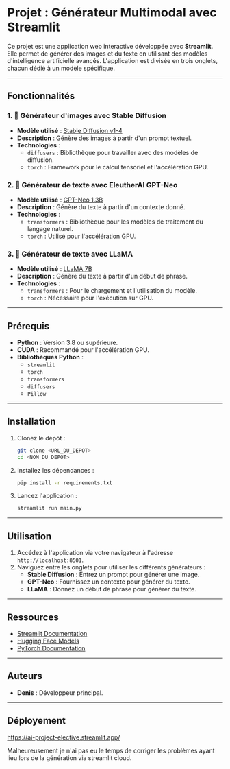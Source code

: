 # Projet : Générateur Multimodal avec Streamlit

Ce projet est une application web interactive développée avec **Streamlit**. Elle permet de générer des images et du texte en utilisant des modèles d'intelligence artificielle avancés. L'application est divisée en trois onglets, chacun dédié à un modèle spécifique.

---

## Fonctionnalités

### 1. 🎨 Générateur d'images avec Stable Diffusion
- **Modèle utilisé** : [Stable Diffusion v1-4](https://huggingface.co/CompVis/stable-diffusion-v1-4)
- **Description** : Génère des images à partir d'un prompt textuel.
- **Technologies** :
    - `diffusers` : Bibliothèque pour travailler avec des modèles de diffusion.
    - `torch` : Framework pour le calcul tensoriel et l'accélération GPU.

### 2. 🧠 Générateur de texte avec EleutherAI GPT-Neo
- **Modèle utilisé** : [GPT-Neo 1.3B](https://huggingface.co/EleutherAI/gpt-neo-1.3B)
- **Description** : Génère du texte à partir d'un contexte donné.
- **Technologies** :
    - `transformers` : Bibliothèque pour les modèles de traitement du langage naturel.
    - `torch` : Utilisé pour l'accélération GPU.

### 3. 🦙 Générateur de texte avec LLaMA
- **Modèle utilisé** : [LLaMA 7B](https://huggingface.co/huggyllama/llama-7b)
- **Description** : Génère du texte à partir d'un début de phrase.
- **Technologies** :
    - `transformers` : Pour le chargement et l'utilisation du modèle.
    - `torch` : Nécessaire pour l'exécution sur GPU.

---

## Prérequis

- **Python** : Version 3.8 ou supérieure.
- **CUDA** : Recommandé pour l'accélération GPU.
- **Bibliothèques Python** :
    - `streamlit`
    - `torch`
    - `transformers`
    - `diffusers`
    - `Pillow`

---

## Installation

1. Clonez le dépôt :
     ```bash
     git clone <URL_DU_DEPOT>
     cd <NOM_DU_DEPOT>
     ```

2. Installez les dépendances :
     ```bash
     pip install -r requirements.txt
     ```

3. Lancez l'application :
     ```bash
     streamlit run main.py
     ```

---

## Utilisation

1. Accédez à l'application via votre navigateur à l'adresse `http://localhost:8501`.
2. Naviguez entre les onglets pour utiliser les différents générateurs :
     - **Stable Diffusion** : Entrez un prompt pour générer une image.
     - **GPT-Neo** : Fournissez un contexte pour générer du texte.
     - **LLaMA** : Donnez un début de phrase pour générer du texte.

---

## Ressources

- [Streamlit Documentation](https://docs.streamlit.io/)
- [Hugging Face Models](https://huggingface.co/models)
- [PyTorch Documentation](https://pytorch.org/docs/)

---

## Auteurs

- **Denis** : Développeur principal.

---

## Déployement 

https://ai-project-elective.streamlit.app/

Malheureusement je n'ai pas eu le temps de corriger les problèmes ayant lieu lors de la génération via streamlit cloud.
